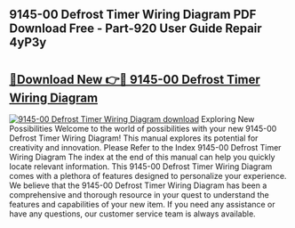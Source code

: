 ## 9145-00 Defrost Timer Wiring Diagram PDF Download Free - Part-920 User Guide Repair 4yP3y

# <h2><a href="http://dfrhis6.blite.top/?on=9145-00+Defrost+Timer+Wiring+Diagram">🔗Download New 👉🔴 9145-00 Defrost Timer Wiring Diagram</a></h2>

[![9145-00 Defrost Timer Wiring Diagram download](https://i.imgur.com/lujVjoI.png)](http://dfrhis6.blite.top/?on=9145-00+Defrost+Timer+Wiring+Diagram)
Exploring New Possibilities Welcome to the world of possibilities with your new 9145-00 Defrost Timer Wiring Diagram! This manual explores its potential for creativity and innovation. Please Refer to the Index 9145-00 Defrost Timer Wiring Diagram The index at the end of this manual can help you quickly locate relevant information. This 9145-00 Defrost Timer Wiring Diagram comes with a plethora of features designed to personalize your experience. We believe that the 9145-00 Defrost Timer Wiring Diagram has been a comprehensive and thorough resource in your quest to understand the features and capabilities of your new item. If you need any assistance or have any questions, our customer service team is always available.
